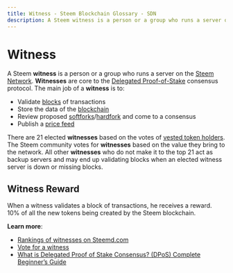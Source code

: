```yaml
---
title: Witness - Steem Blockchain Glossary - SDN
description: A Steem witness is a person or a group who runs a server on the Steem Blockchain. Witnesses are core to the Delegated Proof-of-Stake consensus protocol. The main job of a witness is to validate blocks, store data, review proposed forks and publish a price feed.
---
```

# Witness

A Steem **witness** is a person or a group who runs a server on the [Steem Network]((/glossary/steem-blockchain.md)). **Witnesses** are core to the [Delegated Proof-of-Stake](/glossary/delegated-proof-of-stake.md) consensus protocol. The main job of a **witness** is to:
- Validate [blocks](/glossary/block.md) of transactions
- Store the data of the [blockchain](/glossary/blockchain.md)
- Review proposed [softforks](/glossary/softfork.md)/[hardfork](/glossary/hardfork.md) and come to a consensus
- Publish a [price feed](/glossary/price-feed.md)

There are 21 elected **witnesses** based on the votes of [vested token holders](/glossary/vests.md).  The Steem community votes for **witnesses** based on the value they bring to the network. All other **witnesses** who do not make it to the top 21 act as backup servers and may end up validating blocks when an elected witness server is down or missing blocks.

## Witness Reward

When a witness validates a block of transactions, he receives a reward. 10% of all the new tokens being created by the Steem blockchain.

**Learn more**:
- [Rankings of witnesses on Steemd.com](https://steemd.com/witnesses)
- [Vote for a witness](https://steemit.com/~witnesses)
- [What is Delegated Proof of Stake Consensus? (DPoS) Complete Beginner’s Guide](https://blockonomi.com/delegated-proof-of-stake/)